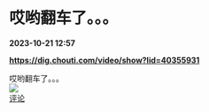 # 哎哟翻车了。。。

**2023-10-21 12:57**

**https://dig.chouti.com/video/show?lid=40355931**

哎哟翻车了。。。  
![](https://img3.chouti.com/CHOUTI_20231021/738C1D5891FE436D8D54D9380546B460_W460H568.jpg)  
[评论](https://m.chouti.com/link/40355931)